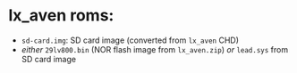 # lx_aven roms:

 - `sd-card.img`: SD card image (converted from `lx_aven` CHD)
 - _either_ `29lv800.bin` (NOR flash image from `lx_aven.zip`) _or_ `lead.sys` from SD card image
 